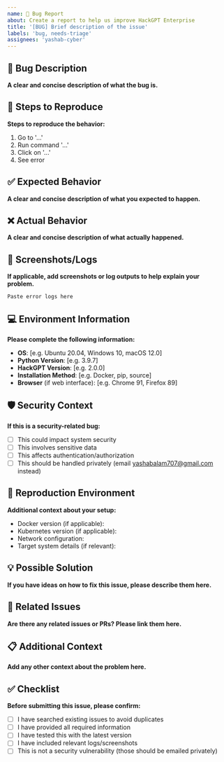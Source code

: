 ```yaml
---
name: 🐛 Bug Report
about: Create a report to help us improve HackGPT Enterprise
title: '[BUG] Brief description of the issue'
labels: 'bug, needs-triage'
assignees: 'yashab-cyber'
---
```


## 🐛 Bug Description
**A clear and concise description of what the bug is.**

## 🔄 Steps to Reproduce
**Steps to reproduce the behavior:**
1. Go to '...'
2. Run command '...'
3. Click on '...'
4. See error

## ✅ Expected Behavior
**A clear and concise description of what you expected to happen.**

## ❌ Actual Behavior
**A clear and concise description of what actually happened.**

## 📸 Screenshots/Logs
**If applicable, add screenshots or log outputs to help explain your problem.**

```
Paste error logs here
```

## 💻 Environment Information
**Please complete the following information:**
- **OS**: [e.g. Ubuntu 20.04, Windows 10, macOS 12.0]
- **Python Version**: [e.g. 3.9.7]
- **HackGPT Version**: [e.g. 2.0.0]
- **Installation Method**: [e.g. Docker, pip, source]
- **Browser** (if web interface): [e.g. Chrome 91, Firefox 89]

## 🛡️ Security Context
**If this is a security-related bug:**
- [ ] This could impact system security
- [ ] This involves sensitive data
- [ ] This affects authentication/authorization
- [ ] This should be handled privately (email yashabalam707@gmail.com instead)

## 🧪 Reproduction Environment
**Additional context about your setup:**
- Docker version (if applicable): 
- Kubernetes version (if applicable):
- Network configuration:
- Target system details (if relevant):

## 💡 Possible Solution
**If you have ideas on how to fix this issue, please describe them here.**

## 🔗 Related Issues
**Are there any related issues or PRs? Please link them here.**

## 📋 Additional Context
**Add any other context about the problem here.**

## ✅ Checklist
**Before submitting this issue, please confirm:**
- [ ] I have searched existing issues to avoid duplicates
- [ ] I have provided all required information
- [ ] I have tested this with the latest version
- [ ] I have included relevant logs/screenshots
- [ ] This is not a security vulnerability (those should be emailed privately)
